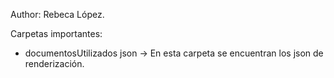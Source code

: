 Author: Rebeca López.

Carpetas importantes:
* documentosUtilizados
    json -> En esta carpeta se encuentran los json de renderización.